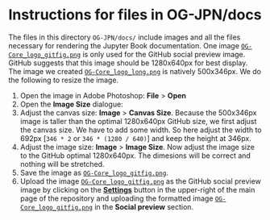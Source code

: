 # Instructions for files in OG-JPN/docs
The files in this directory `OG-JPN/docs/` include images and all the files necessary for rendering the Jupyter Book documentation. One image [`OG-Core_logo_gitfig.png`](docs/OG-Core_logo_gitfig.png) is only used for the GitHub social preview image. GitHub suggests that this image should be 1280x640px for best display. The image we created [`OG-Core_logo_long.png`](docs/OG-Core_logo_long.png) is natively 500x346px. We do the following to resize the image.

1. Open the image in Adobe Photoshop: **File** > **Open**
2. Open the **Image Size** dialogue:
3. Adjust the canvas size: **Image** > **Canvas Size**. Because the 500x346px image is taller than the optimal 1280x640px GitHub size, we first adjust the canvas size. We have to add some width. So here adjust the width to 692px [`346 * 2` or `346 * (1280 / 640)`] and keep the height at 346px.
4. Adjust the image size: **Image** > **Image Size**. Now adjust the image size to the GitHub optimal 1280x640px. The dimesions will be correct and nothing will be stretched.
5. Save the image as [`OG-Core_logo_gitfig.png`](docs/OG-Core_logo_gitfig.png).
6. Upload the image [`OG-Core_logo_gitfig.png`](docs/OG-Core_logo_gitfig.png) as the GitHub social preview image by clicking on the [**Settings**](https://github.com/PSLmodels/OG-Core/settings) button in the upper-right of the main page of the repository and uploading the formatted image [`OG-Core_logo_gitfig.png`](docs/OG-Core_logo_gitfig.png) in the **Social preview** section.
